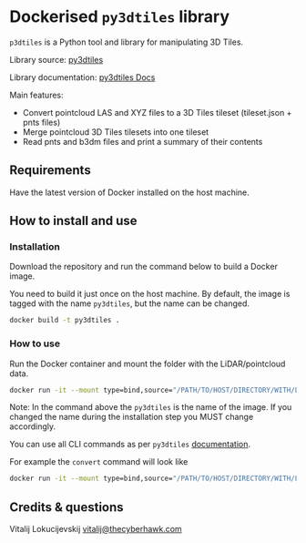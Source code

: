 
# Dockerised `py3dtiles` library

`p3dtiles` is a Python tool and library for manipulating 3D Tiles.

Library source: [py3dtiles](https://github.com/Oslandia/py3dtiles)

Library documentation: [py3dtiles Docs](https://oslandia.github.io/py3dtiles/)

Main features:

- Convert pointcloud LAS and XYZ files to a 3D Tiles tileset (tileset.json + pnts files)
- Merge pointcloud 3D Tiles tilesets into one tileset
- Read pnts and b3dm files and print a summary of their contents

## Requirements

Have the latest version of Docker installed on the host machine.

## How to install and use

### Installation

Download the repository and run the command below to build a Docker image.

You need to build it just once on the host machine. By default, the image is tagged with the name `py3dtiles`, but the name can be changed.

```bash
docker build -t py3dtiles .
```

### How to use

Run the Docker container and mount the folder with the LiDAR/pointcloud data.

```bash
docker run -it --mount type=bind,source="/PATH/TO/HOST/DIRECTORY/WITH/LiDAR",target=/3ddata py3dtiles
```

Note: In the command above the `py3dtiles` is the name of the image. If you changed the name during the installation step you MUST change accordingly.

You can use all CLI commands as per `py3dtiles` [documentation](https://oslandia.github.io/py3dtiles/).

For example the `convert` command will look like

```bash
docker run -it --mount type=bind,source="/PATH/TO/HOST/DIRECTORY/WITH/LiDAR",target=/3ddata py3dtiles convert YOUR_FILE.las
```

## Credits & questions

Vitalij Lokucijevskij [vitalij@thecyberhawk.com](vitalij@thecyberhawk.com)